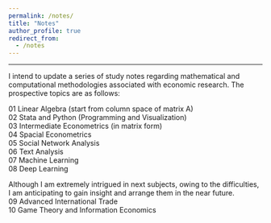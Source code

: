 ```yaml
---
permalink: /notes/
title: "Notes"
author_profile: true
redirect_from: 
  - /notes
---
```


---

I intend to update a series of study notes regarding mathematical and computational methodologies associated with economic research. The prospective topics are as follows:

01 Linear Algebra (start from column space of matrix A)  
02 Stata and Python (Programming and Visualization)  
03 Intermediate Econometrics (in matrix form)  
04 Spacial Econometrics  
05 Social Network Analysis  
06 Text Analysis  
07 Machine Learning  
08 Deep Learning

Although I am extremely intrigued in next subjects, owing to the difficulties, I am anticipating to gain insight and arrange them in the near future.  
09 Advanced International Trade  
10 Game Theory and Information Economics
